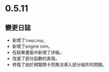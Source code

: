 # 0.5.11

## 變更日誌

- 新增了`JumpLoop`。
- 新增了engine rom。
- 在結果畫面中新增了評級。
- 改進了部分函數的表現。
- 修復了由於預覽關卡而無法導入部分組件的問題。
